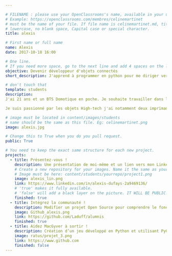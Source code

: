 ```yaml
---

# FILENAME : please use your OpenClassrooms's name, available in your url.
# Example: https://openclassrooms.com/membres/celinemartinet
# must be the name of your file. If file name is celinemartinet.md, title is celinemartinet.
# lowercase, no blank space, Capital case or special character.
title: alexis

# First name or full name
name: Alexis
date: 2017-10-18 16:00

# One line.
# If you need more space, go to the next line and add 4 spaces on the left, as in 'description'.
objective: Devenir développeur d'objets connectés
short_description: J'apprend à programmer en python pour me diriger vers les objets connectés.

# don't touch that
template: students
description:
J'ai 21 ans et un BTS Domotique en poche. Je souhaite travailler dans le domaine des objets connectés au niveau développement.

Je suis passionné par les objets High-tech j'ai notamment deux imprimantes 3 et je pratique le drone et aile volante en FPV.

# image must be located in content/images/students
# name should be the same as this file. Eg: celinemartinet.png
image: alexis.jpg

# Change this to True when you do you pull request.
public: True

# You need to keep the exact same structure for each new project.
projects:
  - title: Présentez-vous !
    description: Une présentation de moi-même et un lien vers mon LinkedIn.
    # Create a new repository for your images. Name it the same as your nickname and profile picture.
    # Image must be here: content/students/yourrepo/project1.png
    image: alexis_lin.png
    link: https://www.linkedin.com/in/alexis-dufays-2a9469136/
    # 'true' makes it fully available.
    # 'false' will add a black layer on the picture. IT WILL BE PUBLIC!
    finished: true
  - title: Intégrez la communauté !
    description: Modifier un projet Open Source pour comprendre le fonctionnement de Git, de Github et des pull requests. 
    image: Github_alexis.png
    link: https://github.com/Laduff/alumnis
    finished: true
  - title: Aidez MacGyver à sortir !
    description: Création d’un jeu développé en Python et utilisant PyGame.
    image: ratus/projet_3.png
    link: https://www.github.com
    finished: false
---
```


